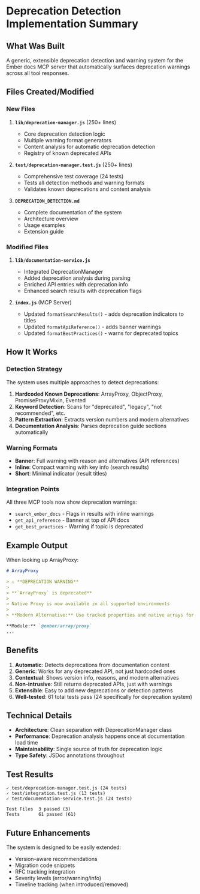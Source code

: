 # Deprecation Detection Implementation Summary

## What Was Built

A generic, extensible deprecation detection and warning system for the Ember docs MCP server that automatically surfaces deprecation warnings across all tool responses.

## Files Created/Modified

### New Files
1. **`lib/deprecation-manager.js`** (250+ lines)
   - Core deprecation detection logic
   - Multiple warning format generators
   - Content analysis for automatic deprecation detection
   - Registry of known deprecated APIs

2. **`test/deprecation-manager.test.js`** (250+ lines)
   - Comprehensive test coverage (24 tests)
   - Tests all detection methods and warning formats
   - Validates known deprecations and content analysis

3. **`DEPRECATION_DETECTION.md`**
   - Complete documentation of the system
   - Architecture overview
   - Usage examples
   - Extension guide

### Modified Files
1. **`lib/documentation-service.js`**
   - Integrated DeprecationManager
   - Added deprecation analysis during parsing
   - Enriched API entries with deprecation info
   - Enhanced search results with deprecation flags

2. **`index.js`** (MCP Server)
   - Updated `formatSearchResults()` - adds deprecation indicators to titles
   - Updated `formatApiReference()` - adds banner warnings
   - Updated `formatBestPractices()` - warns for deprecated topics

## How It Works

### Detection Strategy
The system uses multiple approaches to detect deprecations:

1. **Hardcoded Known Deprecations**: ArrayProxy, ObjectProxy, PromiseProxyMixin, Evented
2. **Keyword Detection**: Scans for "deprecated", "legacy", "not recommended", etc.
3. **Pattern Extraction**: Extracts version numbers and modern alternatives
4. **Documentation Analysis**: Parses deprecation guide sections automatically

### Warning Formats

- **Banner**: Full warning with reason and alternatives (API references)
- **Inline**: Compact warning with key info (search results)
- **Short**: Minimal indicator (result titles)

### Integration Points

All three MCP tools now show deprecation warnings:
- `search_ember_docs` - Flags in results with inline warnings
- `get_api_reference` - Banner at top of API docs
- `get_best_practices` - Warning if topic is deprecated

## Example Output

When looking up ArrayProxy:

```markdown
# ArrayProxy

> ⚠️ **DEPRECATION WARNING**
>
> **`ArrayProxy` is deprecated**
>
> Native Proxy is now available in all supported environments
>
> **Modern Alternative:** Use tracked properties and native arrays for reactive data

**Module:** `@ember/array/proxy`
...
```

## Benefits

1. **Automatic**: Detects deprecations from documentation content
2. **Generic**: Works for any deprecated API, not just hardcoded ones
3. **Contextual**: Shows version info, reasons, and modern alternatives
4. **Non-intrusive**: Still returns deprecated APIs, just with warnings
5. **Extensible**: Easy to add new deprecations or detection patterns
6. **Well-tested**: 61 total tests pass (24 specifically for deprecation system)

## Technical Details

- **Architecture**: Clean separation with DeprecationManager class
- **Performance**: Deprecation analysis happens once at documentation load time
- **Maintainability**: Single source of truth for deprecation logic
- **Type Safety**: JSDoc annotations throughout

## Test Results

```
✓ test/deprecation-manager.test.js (24 tests)
✓ test/integration.test.js (13 tests)
✓ test/documentation-service.test.js (24 tests)

Test Files  3 passed (3)
Tests       61 passed (61)
```

## Future Enhancements

The system is designed to be easily extended:
- Version-aware recommendations
- Migration code snippets
- RFC tracking integration
- Severity levels (error/warning/info)
- Timeline tracking (when introduced/removed)
